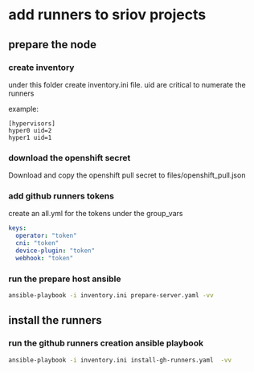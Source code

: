 # add runners to sriov projects

## prepare the node

### create inventory
under this folder create inventory.ini file.
uid are critical to numerate the runners

example:
```
[hypervisors]
hyper0 uid=2
hyper1 uid=1
```

### download the openshift secret

Download and copy the openshift pull secret to files/openshift_pull.json

### add github runners tokens

create an all.yml for the tokens under the group_vars

```yaml
keys:
  operator: "token"
  cni: "token"
  device-plugin: "token"
  webhook: "token"
```

### run the prepare host ansible

```bash
ansible-playbook -i inventory.ini prepare-server.yaml -vv
```


## install the runners

### run the github runners creation ansible playbook

```bash
ansible-playbook -i inventory.ini install-gh-runners.yaml  -vv
```